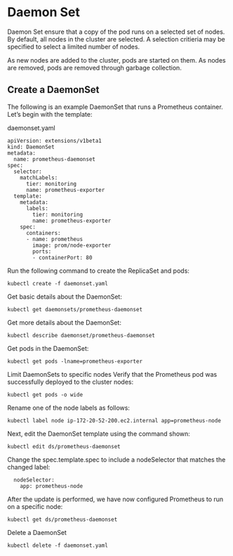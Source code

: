 # Daemon Set
Daemon Set ensure that a copy of the pod runs on a selected set of nodes. By default, all nodes in the cluster are selected. A selection critieria may be specified to select a limited number of nodes.

As new nodes are added to the cluster, pods are started on them. As nodes are removed, pods are removed through garbage collection.

## Create a DaemonSet
The following is an example DaemonSet that runs a Prometheus container. Let’s begin with the template:

daemonset.yaml
```
apiVersion: extensions/v1beta1
kind: DaemonSet
metadata:
  name: prometheus-daemonset
spec:
  selector:
    matchLabels:
      tier: monitoring
      name: prometheus-exporter
  template:
    metadata:
      labels:
        tier: monitoring
        name: prometheus-exporter
    spec:
      containers:
      - name: prometheus
        image: prom/node-exporter
        ports:
        - containerPort: 80
```
Run the following command to create the ReplicaSet and pods:

```
kubectl create -f daemonset.yaml
```


Get basic details about the DaemonSet:

```
kubectl get daemonsets/prometheus-daemonset
```

Get more details about the DaemonSet:

```
kubectl describe daemonset/prometheus-daemonset
```

Get pods in the DaemonSet:

```
kubectl get pods -lname=prometheus-exporter
```

Limit DaemonSets to specific nodes
Verify that the Prometheus pod was successfully deployed to the cluster nodes:

```
kubectl get pods -o wide
```

Rename one of the node labels as follows:

```
kubectl label node ip-172-20-52-200.ec2.internal app=prometheus-node
```

Next, edit the DaemonSet template using the command shown:

```
kubectl edit ds/prometheus-daemonset
```
Change the spec.template.spec to include a nodeSelector that matches the changed label:

      nodeSelector:
        app: prometheus-node
After the update is performed, we have now configured Prometheus to run on a specific node:

```
kubectl get ds/prometheus-daemonset
```

Delete a DaemonSet

```
kubectl delete -f daemonset.yaml
```
